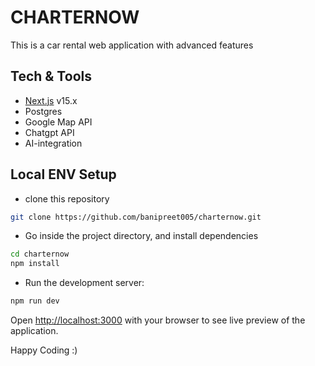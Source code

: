 # CHARTERNOW
This is a car rental web application with advanced features

## Tech & Tools
- [Next.js](https://nextjs.org) v15.x
- Postgres
- Google Map API
- Chatgpt API
- AI-integration

## Local ENV Setup

- clone this repository
```bash
git clone https://github.com/banipreet005/charternow.git
```
- Go inside the project directory, and install dependencies 
```bash
cd charternow
npm install
```
- Run the development server:
```bash
npm run dev
```

Open [http://localhost:3000](http://localhost:3000) with your browser to see live preview of the application.


Happy Coding :)
